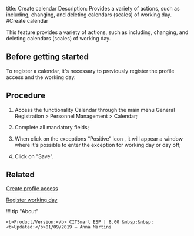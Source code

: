 title: Create calendar
Description: Provides a variety of actions, such as including, changing, and deleting calendars (scales) of working day.
#Create calendar

This feature provides a variety of actions, such as including, changing, and
deleting calendars (scales) of working day.

Before getting started
--------------------------

To register a calendar, it's necessary to previously register the profile access
and the working day.

Procedure
-------------

1.  Access the functionality Calendar through the main menu General Registration
    \> Personnel Management \> Calendar;

2.  Complete all mandatory fields;

3.  When click on the exceptions “Positive” icon , it will appear a window where
    it's possible to enter the exception for working day or day off;

4.  Click on "Save".

Related
-------

[Create profile access](https://docs-dev.citsmart.com/en/site/citsmart-esp-8/2-initial-settings/access-settings/profile/create-profile-access.html)

[Register working day](https://docs-dev.citsmart.com/en/site/citsmart-esp-8/2-initial-settings/working-day.html)


!!! tip "About"

    <b>Product/Version:</b> CITSmart ESP | 8.00 &nbsp;&nbsp;
    <b>Updated:</b>01/09/2019 – Anna Martins
